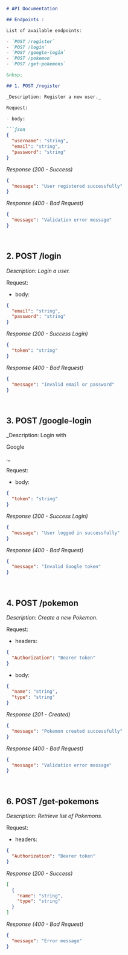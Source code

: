 ```markdown
# API Documentation

## Endpoints :

List of available endpoints:

- `POST /register`
- `POST /login`
- `POST /google-login`
- `POST /pokemon`
- `POST /get-pokemons`

&nbsp;

## 1. POST /register

_Description: Register a new user._

Request:

- body:

```json
{
  "username": "string",
  "email": "string",
  "password": "string"
}
```

_Response (200 - Success)_

```json
{
  "message": "User registered successfully"
}
```

_Response (400 - Bad Request)_

```json
{
  "message": "Validation error message"
}
```

&nbsp;

## 2. POST /login

_Description: Login a user._

Request:

- body:

```json
{
  "email": "string",
  "password": "string"
}
```

_Response (200 - Success Login)_

```json
{
  "token": "string"
}
```

_Response (400 - Bad Request)_

```json
{
  "message": "Invalid email or password"
}
```

&nbsp;

## 3. POST /google-login

_Description: Login with

 Google

._

Request:

- body:

```json
{
  "token": "string"
}
```

_Response (200 - Success Login)_

```json
{
  "message": "User logged in successfully"
}
```

_Response (400 - Bad Request)_

```json
{
  "message": "Invalid Google token"
}
```

&nbsp;

## 4. POST /pokemon

_Description: Create a new Pokemon._

Request:

- headers: 

```json
{
  "Authorization": "Bearer token"
}
```

- body:

```json
{
  "name": "string",
  "type": "string"
}
```

_Response (201 - Created)_

```json
{
  "message": "Pokemon created successfully"
}
```

_Response (400 - Bad Request)_

```json
{
  "message": "Validation error message"
}
```

&nbsp;

## 6. POST /get-pokemons

_Description: Retrieve list of Pokemons._

Request:

- headers: 

```json
{
  "Authorization": "Bearer token"
}
```

_Response (200 - Success)_

```json
[
  {
    "name": "string",
    "type": "string"
  }
]
```

_Response (400 - Bad Request)_

```json
{
  "message": "Error message"
}
```

&nbsp;
```